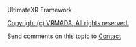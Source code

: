 ﻿UltimateXR Framework


<p><a href="http://www.vrmada.com" target="_blank" rel="noopener noreferrer">Copyright (c) VRMADA, All rights reserved.</a></p>

Send comments on this topic to [Contact](mailto:ultimatexr@vrmada.com?Subject=UltimateXR%20Framework)
